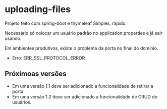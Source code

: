# uploading-files
Projeto feito com spring-boot e thymeleaf
Simples, rápido.

Necessário só colocar um usuário padrão no application.properties e já sair usando.

Em ambientes produtivos, existe o problema da porta no final do domínio.
- Erro: ERR_SSL_PROTOCOL_ERROR

## Próximoas versões
- Em uma versão 1.1 deve ser adicionado a funcionalidade de retirar a porta.
- Em uma versão 1.2 deve ser adicionado a funcionalidade de CRUD de usuários. 